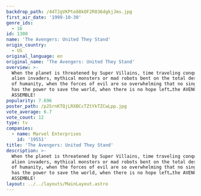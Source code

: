 ```yaml
---
backdrop_path: /44TJgVKPto88kOF2R036dgkjJms.jpg
first_air_date: '1999-10-30'
genre_ids:
  - 16
id: 1300
name: 'The Avengers: United They Stand'
origin_country:
  - US
original_language: en
original_name: 'The Avengers: United They Stand'
overview: >-
  When the planet is threatened by Super Villains, time traveling conquerors,
  alien invaders, mythical monsters or mad robots bent on the total destruction
  of humanity, when the forces of evil are so overwhelming that no single hero
  has the power to save the world, when there is no hope left…the AVENGERS
  ASSEMBLE!
popularity: 7.696
poster_path: /p2SrnKTQjLRXBCcTZtYkTZCwLpp.jpg
vote_average: 6.7
vote_count: 12
type: tv
companies:
  - name: Marvel Enterprises
    id: '19551'
title: 'The Avengers: United They Stand'
description: >-
  When the planet is threatened by Super Villains, time traveling conquerors,
  alien invaders, mythical monsters or mad robots bent on the total destruction
  of humanity, when the forces of evil are so overwhelming that no single hero
  has the power to save the world, when there is no hope left…the AVENGERS
  ASSEMBLE!
layout: ../../layouts/MainLayout.astro
---
```



